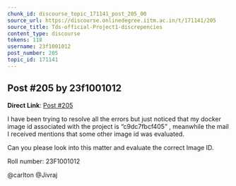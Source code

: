 ```yaml
---
chunk_id: discourse_topic_171141_post_205_00
source_url: https://discourse.onlinedegree.iitm.ac.in/t/171141/205
source_title: Tds-official-Project1-discrepencies
content_type: discourse
tokens: 118
username: 23f1001012
post_number: 205
topic_id: 171141
---
```


## Post #205 by 23f1001012

**Direct Link**: [Post #205](https://discourse.onlinedegree.iitm.ac.in/t/171141/205)

I have been trying to resolve all the errors but just noticed that my docker image id associated with the project is “c9dc7fbcf405” , meanwhile the mail I received mentions that some other image id was evaluated.

Can you please look into this matter and evaluate the correct Image ID.

Roll number: 23F1001012

@carlton @Jivraj
